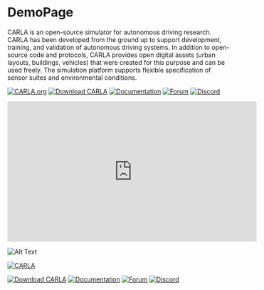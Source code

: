 # DemoPage

CARLA is an open-source simulator for autonomous driving research. CARLA has been developed from the ground up to support development, training, and validation of autonomous driving systems. In addition to open-source code and protocols, CARLA provides open digital assets (urban layouts, buildings, vehicles) that were created for this purpose and can be used freely. The simulation platform supports flexible specification of sensor suites and environmental conditions.

[![CARLA.org](https://img.shields.io/badge/CARLA.org-Visit-blue)](https://carla.org)
[![Download CARLA](https://img.shields.io/badge/Download-CARLA-blue)](https://carla.org/download/)
[![Documentation](https://img.shields.io/badge/Documentation-Read%20the%20Docs-blue)](https://carla.readthedocs.io/en/latest/)
[![Forum](https://img.shields.io/badge/Forum-CARLA%20Forum-blue)](https://forum.carla.org/)
[![Discord](https://img.shields.io/badge/Discord-CARLA%20Discord-blue)](https://discord.com/invite/carla)

<iframe width="560" height="315" src="https://www.youtube.com/embed/q4V9GYjA1pE" frameborder="0" allowfullscreen></iframe>


![Alt Text](https://drive.google.com/file/d/1tTEotG_E1Kpgxs7zuP5BslOgRJ57vTWV/view?usp=sharing)



[![CARLA](https://carla.org/img/carla_avatar.png)](https://carla.org)




[![Download CARLA](https://img.shields.io/badge/Download-CARLA-blue)](https://carla.org/download/)
[![Documentation](https://img.shields.io/badge/Documentation-Read%20the%20Docs-blue)](https://carla.readthedocs.io/en/latest/)
[![Forum](https://img.shields.io/badge/Forum-CARLA%20Forum-blue)](https://forum.carla.org/)
[![Discord](https://img.shields.io/badge/Discord-CARLA%20Discord-blue)](https://discord.com/invite/carla)
